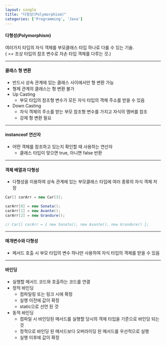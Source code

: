 ```yaml
---
layout: single
title: "다형성(Polymorphism)"
categories: ['Programming', 'Java']
---
```

   
#### 다형성(Polymorphism) 
여러가지 타입의 자식 객체를 부모클래스 타입 하나로 다룰 수 있는 기술.   
( == 조상 타입의 참조 변수로 자손 타입 객체를 다루는 것.)   

***   
#### 클래스 형 변환
* 반드시 상속 관계에 있는 클래스 사이에서만 형 변환 가능
* 형제 관계의 클래스는 형 변환 불가
* Up Casting
    * 부모 타입의 참조형 변수가 모든 자식 타입의 객체 주소를 받을 수 있음
* Down Casting
    * 자식 객체의 주소를 받는 부모 참조형 변수를 가지고 자식의 멤버를 참조
    * 강제 형 변환 필요   
   
***
#### instanceof 연산자
* 어떤 객체를 참조하고 있는지 확인할 때 사용하는 연산자
    * 클래스 타입이 맞으면 true, 아니면 false 반환   
   
***
#### 객체 배열과 다형성
* 다형성을 이용하여 상속 관계에 있는 부모클래스 타입에 여러 종류의 자식 객체 저장   
``` java
Car[] carArr = new Car[3];

carArr[0] = new Sonata();
carArr[1] = new Avante();
carArr[2] = new Grandure();

// Car[] carArr = { new Sonata(), new Avante(), new Grandure() };
```   
   
***
#### 매개변수와 다형성
* 메서드 호출 시 부모 타입의 변수 하나만 사용하여 자식 타입의 객체를 받을 수 있음   
   
***
#### 바인딩
* 실행할 메서드 코드와 호출하는 코드를 연결
* 정적 바인딩
    * 컴파일링 또는 링크 시에 확정
    * 실행 이전에 값이 확정
    * static으로 선언 된 것
* 동적 바인딩
    * 컴파일 시 바인딩된 메서드를 실행할 당시의 객체 타입을 기준으로 바인딩 되는 것
    * 정적으로 바인딩 된 메서드보다 오버라이딩 된 메서드를 우선적으로 실행
    * 실행 이후에 값이 확정   
   
